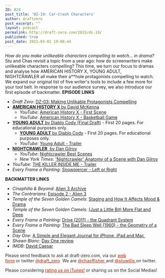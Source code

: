 ```yaml
---
ID: 824
post_title: 'DZ-19: Car-Crash Characters'
author: draftzero
post_excerpt: ""
layout: podcast
permalink: http://draft-zero.com/2015/dz-19/
published: true
post_date: 2015-03-01 19:08:44
---
```

*How do you make unlikeable characters compelling to watch... in drama?* Stu and Chas revisit a topic from a year ago: how do screenwriters make unlikeable characters compelling? This time, we turn our focus to dramas and analyse how AMERICAN HISTORY X, YOUNG ADULT, NIGHTCRAWLER all make their a**hole protagonists compelling to watch. We expand our original list of five writer's tools to include a few more for your tool belt. In response to our audience survey, we also introduce our first episode of backmatter. **EPISODE LINKS** 
*   *Draft Zero*: <a href="http://draft-zero.com/2014/dz-03/" target="_blank">DZ-03: Making Unlikable Protagonists Compelling</a>
*   <a href="http://www.thescriptsource.net/Scripts/AmericanHistoryX.pdf" target="_blank"><strong>AMERICAN HISTORY X </strong>by David McKenna</a> 
    *   *YouTube*: <a href="https://www.youtube.com/watch?v=2Ea_YBF7yzU" target="_blank">American History X - First Scene</a>
    *   *YouTube*: <a href="https://www.youtube.com/watch?v=xuocNUuhe1M" target="_blank">American History X - Basketball Game</a>
*   <a href="http://traffic.libsyn.com/draftzero/YOUNGADULT_FinalDraft_DiabloCody-20pages.pdf" target="_blank"><strong>YOUNG ADULT</strong> by Diablo Cody (Final Draft)</a> - First 20 pages. For educational purposes only. 
    *   <a href="http://traffic.libsyn.com/draftzero/YOUNG_ADULT_DiabloCody-20pages.pdf" target="_blank"><strong>YOUNG ADULT</strong> by Diablo Cody</a> - First 20 pages. For educational purposes only.
    *   *YouTube*: <a href="https://www.youtube.com/watch?v=Ar_-v7dEEoo" target="_blank">Young Adult - Trailer</a>
*   <a href="lcklst.com/wp-content/uploads/2014/12/NIGHTCRAWLER-Dan-Gilroy.pdf" target="_blank"><strong>NIGHTCRAWLER</strong>  by Dan Gilroy</a> 
    *   *YouTube*: <a href="https://www.youtube.com/watch?v=KW-PYeXsmvY" target="_blank">Nightcrawler Best Scenes</a>
    *   *New York Times*: <a href="https://www.youtube.com/watch?v=qt54tpjWII0" target="_blank">'Nightcrawler' Anatomy of a Scene with Dan Gilroy</a>
*   *YouTube*: <a href="https://www.youtube.com/watch?v=BO9lzxOai10" target="_blank">THE KILLER INSIDE ME - Trailer</a>
*   *Every Frame a Painting*: <a href="https://vimeo.com/110329961" target="_blank">Snowpiercer - Left or Right</a>

**BACKMATTER LINKS** 
*   *Cinephilla & Beyond*: <a href="http://www.cinephiliabeyond.org/take-all-of-the-responsibility-because-youre-going-to-get-all-of-the-blame/" target="_blank">Alien 3 Archive</a>
*   *The Contrarians*: [Episode 2 - Alien 3][1]
*   *Temple of the Seven Golden Camels*: <a href="http://sevencamels.blogspot.com/2012/07/staging-and-how-it-affects-mood-and.html" target="_blank">Staging and How It Affects Mood & Drama</a>
*   *Temple of the Seven Golden Camels:* <a href="http://sevencamels.blogspot.com.au/2009/02/just-little-bit-more-more-flat-and-deep.html" target="_blank">(Just a Little Bit) More Flat and Deep</a>
*   *Every Frame a Painting:* <a href="https://vimeo.com/118321998" target="_blank">Drive (2011) - the Quadrant System</a>
*   *Every Frame a Painting:* <a href="https://vimeo.com/118078262" target="_blank">The Bad Sleep Well (1960) - the Geometry of a Scene</a>
*   *Day One*: <a href="http://dayoneapp.com" target="_blank">A Simple and Elegant Journal for iPhone, iPad and Mac </a>
*   *Shawn Blanc*: <a href="http://shawnblanc.net/2012/08/day-one-review/" target="_blank">Day One review</a>
*   *IMDB*: <a href="http://www.imdb.com/name/nm0128365/" target="_blank">David Caesar</a>

<p style="color: #2d2d2d;">
  Please send feedback to ask at draft-zero.com, via our <a style="font-weight: inherit; font-style: inherit; color: #ba2500;" href="http://draft-zero.com/feedback/" target="_blank">web form</a> or twitter <a style="font-weight: inherit; font-style: inherit; color: #ba2500;" href="https://twitter.com/draft_zero" target="_blank">@draft_zero</a>  We are <a style="font-weight: inherit; font-style: inherit; color: #ba2500;" href="http://www.twitter.com/chasffisher" target="_blank">@chasffisher </a>and <a style="font-weight: inherit; font-style: inherit; color: #ba2500;" href="http://www.twitter.com/stuwillis" target="_blank">@stuwillis </a>on twitter.
</p>

<p style="color: #2d2d2d;">
  Please considering <a style="font-weight: inherit; font-style: inherit; color: #ba2500;" href="https://itunes.apple.com/au/podcast/draft-zero-screenwriting-podcast/id847126598?mt=2&ls=1">rating us on iTunes!</a> or sharing us on the Social Medias!
</p>

 [1]: http://www.google.com/url?q=http%3A%2F%2Fwww.wearethecontrarians.com%2Fepisodes%2F2014%2F12%2F9%2Fepisode-2-alien-3&sa=D&sntz=1&usg=AFQjCNEVWujuU82RHgx7eeCCzA7Z-ImpKw